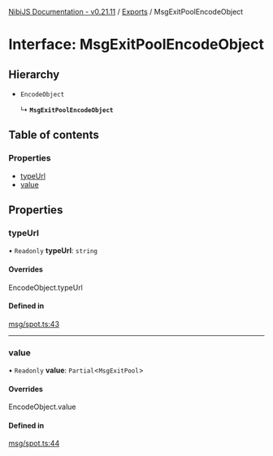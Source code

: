 [NibiJS Documentation - v0.21.11](../intro.md) / [Exports](../modules.md) / MsgExitPoolEncodeObject

# Interface: MsgExitPoolEncodeObject

## Hierarchy

- `EncodeObject`

  ↳ **`MsgExitPoolEncodeObject`**

## Table of contents

### Properties

- [typeUrl](MsgExitPoolEncodeObject.md#typeurl)
- [value](MsgExitPoolEncodeObject.md#value)

## Properties

### typeUrl

• `Readonly` **typeUrl**: `string`

#### Overrides

EncodeObject.typeUrl

#### Defined in

[msg/spot.ts:43](https://github.com/NibiruChain/ts-sdk/blob/ed391cf/packages/nibijs/src/msg/spot.ts#L43)

---

### value

• `Readonly` **value**: `Partial`<`MsgExitPool`\>

#### Overrides

EncodeObject.value

#### Defined in

[msg/spot.ts:44](https://github.com/NibiruChain/ts-sdk/blob/ed391cf/packages/nibijs/src/msg/spot.ts#L44)
